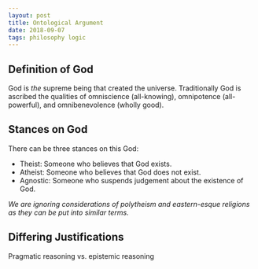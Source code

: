 ```yaml
---
layout: post
title: Ontological Argument
date: 2018-09-07
tags: philosophy logic
---
```


<!--more-->

## Definition of God
God is *the* supreme being that created the universe. Traditionally God is ascribed the qualities of omniscience (all-knowing), omnipotence (all-powerful), and omnibenevolence (wholly good).


## Stances on God
There can be three stances on this God:

- Theist: Someone who believes that God exists.
- Atheist: Someone who believes that God does not exist.
- Agnostic: Someone who suspends judgement about the existence of God.

*We are ignoring considerations of polytheism and eastern-esque religions as they can be put into similar terms.*

## Differing Justifications
Pragmatic reasoning vs. epistemic reasoning
